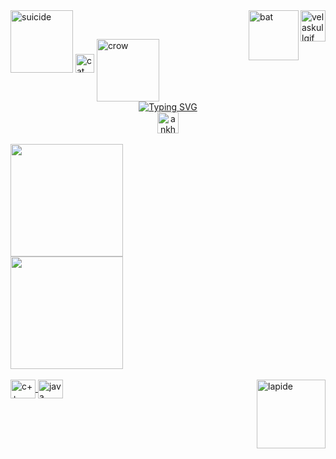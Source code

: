 <div>
 
  <img alt="suicide" height="100" width="auto" src="https://web.archive.org/web/20091019015741/http://www.geocities.com/v2vfdevilhouseofhorror/skull_hng.gif">
  <img alt="cat" height="30" width="auto" src="https://web.archive.org/web/20091027154136/http://geocities.com/mystical_goth_goddess/cat_black_run.gif">
  <img align="right" alt="velaskullgif" height="50" width="40" src="https://web.archive.org/web/20091027190640/http://www.geocities.com/halloweenhorrorsounds/candle1-28.gif"/>
   <img align="center" alt="crow" height="100" width="auto" src="https://web.archive.org/web/20090829043948/http://www.geocities.com/pearlsnaplace/crowback.gif"/>
  <img align="right" alt="bat" height="80" width="auto" src="https://web.archive.org/web/20090831003905/http://geocities.com/crowfeatherm/batrt.gif">
</div>


<div align="center">
  <a href="https://git.io/typing-svg">
   <img src="https://readme-typing-svg.herokuapp.com?font=Roboto+Slab&pause=1000&color=9745f5&center=true&vCenter=true&width=300&lines=Welcome+Dear...;Death+awaits+you." alt="Typing SVG" /></a>
</a>
      <br>
  <img alt="ankhbar" height="34" width="auto" src="https://web.archive.org/web/20091026170733/http://geocities.com/paris/lights/6000/ankh.gif">
      <br>
      <br>
</div>

 
 <div>
  <a href="https://github.com/myhticile">
  <img height="180em" src="https://github-readme-stats.vercel.app/api?username=myhticile&show_icons=true&theme=midnight-purple"/>
    <br>
  <img height="180em" src="https://github-readme-stats.vercel.app/api/top-langs/?username=myhticile&layout=compact&langs_count=16&theme=midnight-purple"/>
</div>
    
<div style="display: inline_block"><br>
  <img align="center" alt="c++" height="30" width="40" src="https://cdn.jsdelivr.net/gh/devicons/devicon@latest/icons/cplusplus/cplusplus-original.svg">
  <img align="center" alt="java" height="30" width="40" src="https://cdn.jsdelivr.net/gh/devicons/devicon@latest/icons/java/java-original.svg" />

  
          
  
  <!--    <img align="center" alt="myh" height="30" width="40" src=""> -->
  <img align="right" alt="lapide" height="110" width="auto" src="https://web.archive.org/web/20091027035904/http://br.geocities.com/studiolordedankhgifs/grave2.gif"/>

</div>

  ##

<div>

</div>
